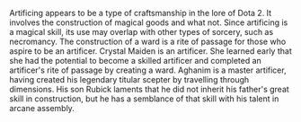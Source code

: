 Artificing appears to be a type of craftsmanship in the lore of Dota 2. It involves the construction of magical goods and what not. Since artificing is a magical skill, its use may overlap with other types of sorcery, such as necromancy.
The construction of a ward is a rite of passage for those who aspire to be an artificer.
Crystal Maiden is an artificer. She learned early that she had the potential to become a skilled artificer and completed an artificer's rite of passage by creating a ward.
Aghanim is a master artificer, having created his legendary titular scepter by travelling through dimensions. His son  Rubick laments that he did not inherit his father's great skill in construction, but he has a semblance of that skill with his talent in arcane assembly.
